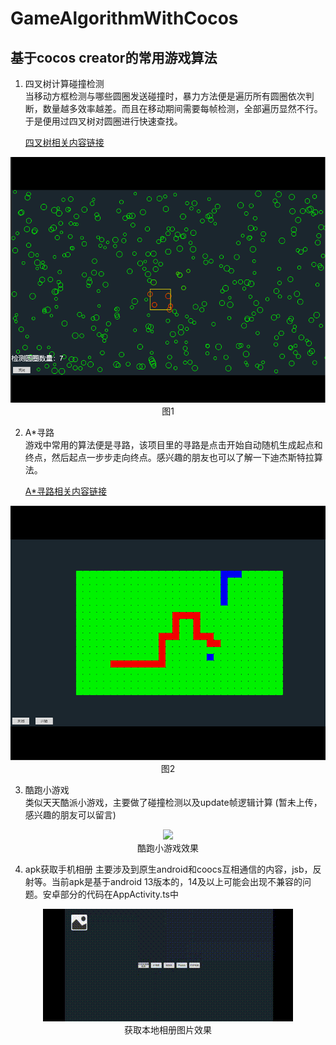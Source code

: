 # GameAlgorithmWithCocos
## 基于cocos creator的常用游戏算法  
1. 四叉树计算碰撞检测  
当移动方框检测与哪些圆圈发送碰撞时，暴力方法便是遍历所有圆圈依次判断，数量越多效率越差。而且在移动期间需要每帧检测，全部遍历显然不行。于是便用过四叉树对圆圈进行快速查找。  

    [四叉树相关内容链接](https://zhuanlan.zhihu.com/p/530405796)  
<div>			
    <!--块级封装-->
    <center><!--将图片和文字居中-->
    <img src="PNG/quadtree.png">
    <br><!--换行-->
    图1 <!--标题-->
    </center>
</div>  

2. A*寻路  
游戏中常用的算法便是寻路，该项目里的寻路是点击开始自动随机生成起点和终点，然后起点一步步走向终点。感兴趣的朋友也可以了解一下迪杰斯特拉算法。  
  
    [A*寻路相关内容链接](https://zhuanlan.zhihu.com/p/595716772)  
<div>			
    <!--块级封装-->
    <center><!--将图片和文字居中-->
    <img src="PNG/aStar.png">
    <br><!--换行-->
    图2 <!--标题-->
    </center>
</div>  

3. 酷跑小游戏  
类似天天酷派小游戏，主要做了碰撞检测以及update帧逻辑计算 (暂未上传，感兴趣的朋友可以留言)  

<div>			
    <!--块级封装-->
    <center><!--将图片和文字居中-->
    <img src="PNG/kupao.gif">
    <br><!--换行-->
    酷跑小游戏效果 <!--标题-->
    </center>
</div>  

4. apk获取手机相册
主要涉及到原生android和coocs互相通信的内容，jsb，反射等。当前apk是基于android 13版本的，14及以上可能会出现不兼容的问题。安卓部分的代码在AppActivity.ts中
<div>			
    <!--块级封装-->
    <center><!--将图片和文字居中-->
    <img src="PNG/apk_select_image.gif">
    <br><!--换行-->
    获取本地相册图片效果 <!--标题-->
    </center>
</div> 


